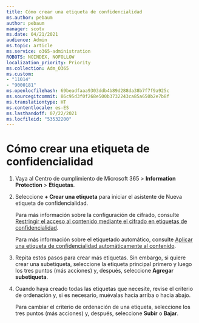 ```yaml
---
title: Cómo crear una etiqueta de confidencialidad
ms.author: pebaum
author: pebaum
manager: scotv
ms.date: 04/21/2021
audience: Admin
ms.topic: article
ms.service: o365-administration
ROBOTS: NOINDEX, NOFOLLOW
localization_priority: Priority
ms.collection: Adm_O365
ms.custom:
- "11014"
- "9000181"
ms.openlocfilehash: 69beadfaaa9303ddb4b89d288da38b7f7f9a925c
ms.sourcegitcommit: 86c95d3f0f268e500b3732243ca85a650b2e7b8f
ms.translationtype: HT
ms.contentlocale: es-ES
ms.lasthandoff: 07/22/2021
ms.locfileid: "53532200"
---
```

# <a name="how-to-create-a-sensitivity-label"></a>Cómo crear una etiqueta de confidencialidad

1. Vaya al Centro de cumplimiento de Microsoft 365 > **Information Protection** > **Etiquetas**.

1. Seleccione **+ Crear una etiqueta** para iniciar el asistente de Nueva etiqueta de confidencialidad.

    Para más información sobre la configuración de cifrado, consulte [Restringir el acceso al contenido mediante el cifrado en etiquetas de confidencialidad](https://go.microsoft.com/fwlink/?linkid=2106331).

    Para más información sobre el etiquetado automático, consulte [Aplicar una etiqueta de confidencialidad automáticamente al contenido](https://go.microsoft.com/fwlink/?linkid=2105837).

1. Repita estos pasos para crear más etiquetas. Sin embargo, si quiere crear una subetiqueta, seleccione la etiqueta principal primero y luego los tres puntos (más acciones) y, después, seleccione **Agregar subetiqueta**.

1. Cuando haya creado todas las etiquetas que necesite, revise el criterio de ordenación y, si es necesario, muévalas hacia arriba o hacia abajo. 
    
    Para cambiar el criterio de ordenación de una etiqueta, seleccione los tres puntos (más acciones) y, después, seleccione **Subir** o **Bajar**.
